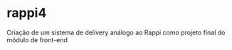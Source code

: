 # rappi4
Criação de um sistema de delivery análogo ao Rappi como projeto final do módulo de front-end
